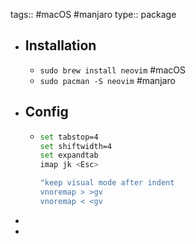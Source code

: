 tags:: #macOS #manjaro 
type:: package

- ## Installation
	- `sudo brew install neovim` #macOS
	- `sudo pacman -S neovim` #manjaro
- ## Config
	- ```sh
	  set tabstop=4                        
	  set shiftwidth=4          
	  set expandtab
	  imap jk <Esc>
	  
	  "keep visual mode after indent
	  vnoremap > >gv
	  vnoremap < <gv
	  ```
-
-